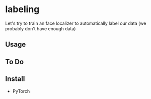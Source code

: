 # labeling

Let's try to train an face localizer to automatically label our data (we probably don't have enough data)


## Usage 


## To Do


## Install 

- PyTorch
